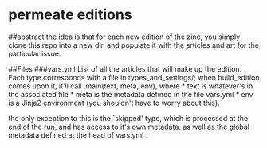 permeate editions
=================
##abstract
the idea is that for each new edition of the zine, you simply clone this repo into a new dir, and populate it with the articles and art for the particular issue.

##Files
###vars.yml
List of all the articles that will make up the edition.
Each type corresponds with a file in types_and_settings/; when build_edition comes upon it, it'll call <type>.main(text, meta, env), where 
	* text is whatever's in the associated file
	* meta is the metadata defined in the file vars.yml
	* env is a Jinja2 environment (you shouldn't have to worry about this).

the only exception to this is the `skipped' type, which is processed at the end of the run, and has access to it's own metadata, as well as the global metadata defined at the head of vars.yml .
